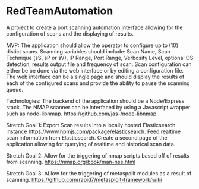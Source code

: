 # RedTeamAutomation
A project to create a port scanning automation interface allowing for the configuration of scans and the displaying of results.

MVP:
The application should allow the operator to configure up to (10) distict scans.  Scanning variables should include:
Scan Name, Scan Technique (sS, sP or sV), IP Range, Port Range, Verbosity Level, optional OS detection, results output file and frequency of scan.
Scan configuration can either be be done via the web interface or by editing a configuration file.
The web interface can be a single page and should display the results of each of the configured scans and provide the ability to pause the scanning queue.

Technologies:
The backend of the application should be a Node/Express stack.  The NMAP scanner can be interfaced by using a Javascript wrapper such as node-libnmap. https://github.com/jas-/node-libnmap

Stretch Goal 1:
Export Scan results into a locally hosted Elasticsearch instance https://www.npmjs.com/package/elasticsearch.  Feed realtime scan information from Elasticsearch.
Create a second page of the application allowing for querying of realtime and historical scan data.

Stretch Goal 2:
Allow for the triggering of nmap scripts based off of results from scanning.  https://nmap.org/book/man-nse.html

Stretch Goal 3:
ALlow for the triggering of metaspoilt modules as a result of scanning.  https://github.com/rapid7/metasploit-framework/wiki
